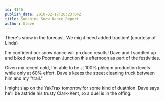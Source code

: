 ```yaml
---
id: 4146
publish_date: 2010-02-17T20:23:04Z
title: Sunshine Snow Dance Report
author: Steve
---
```

  
There's snow in the forecast. We might need added traction! (courtesy of Linda)

I'm confident our snow dance will produce results! Dave and I saddled up and biked over to Poorman Junction this afternoon as part of the festivities.

Given my recent cold, I'm able to be at 100% phlegm production levels while only at 60% effort. Dave's keeps the street cleaning truck between him and my "trail."

I might slap on the YakTrax tomorrow for some kind of duathlon. Dave says he'll be astride his trusty Clark-Kent, so a duel is in the offing.